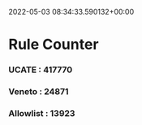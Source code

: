 2022-05-03 08:34:33.590132+00:00
# Rule Counter 
 ### UCATE : 417770

 ### Veneto : 24871

 ### Allowlist : 13923